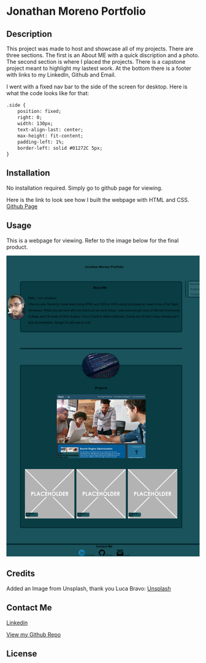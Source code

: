 # Jonathan Moreno Portfolio

## Description

This project was made to host and showcase all of my projects. There are three sections. The first is an About ME with a quick discription and a photo. The second section is where I placed the projects. There is a capstone project meant to highlight my lastest work. At the bottom there is a footer with links to my LinkedIn, Github and Email.

I went with a fixed nav bar to the side of the screen for desktop. Here is what the code looks like for that:
```
.side {
    position: fixed;
    right: 0;
    width: 130px;
    text-align-last: center;
    max-height: fit-content;
    padding-left: 1%;
    border-left: solid #01272C 5px;
}
```

## Installation

No installation required. Simply go to github page for viewing.

Here is the link to look see how I built the webpage with HTML and CSS.
[Github Page](https://github.com/johnfrom209/JohnDMoreno-Portfolio)

## Usage

This is a webpage for viewing. Refer to the image below for the final product.

![Screenshot of the website](./assests/images/JDMPortfolio.png)

## Credits

Added an Image from Unsplash, thank you Luca Bravo:
[Unsplash](https://unsplash.com/photos/XJXWbfSo2f0)

## Contact Me

[Linkedin](https://www.linkedin.com/in/johnfrom209/)

[View my Github Repo](https://github.com/johnfrom209)

## License
